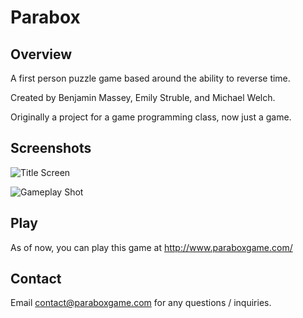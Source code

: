 # Parabox

## Overview

A first person puzzle game based around the ability to reverse time.

Created by Benjamin Massey, Emily Struble, and Michael Welch.

Originally a project for a game programming class, now just a game.

## Screenshots

![Title Screen](https://i.imgur.com/dK2YlBu.png)

![Gameplay Shot](https://i.imgur.com/ixNzCsA.png)

## Play

As of now, you can play this game at http://www.paraboxgame.com/

## Contact

Email contact@paraboxgame.com for any questions / inquiries.
